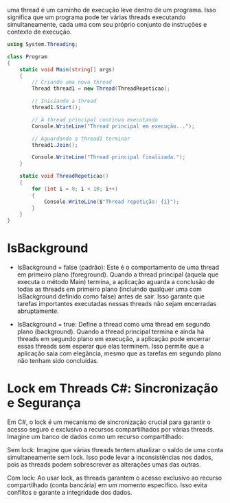 uma thread é um caminho de execução leve dentro de um programa. Isso significa que um programa pode ter várias threads executando simultaneamente, cada uma com seu próprio conjunto de instruções e contexto de execução.

```C#
using System.Threading;

class Program
{
    static void Main(string[] args)
    {
        // Criando uma nova thread
        Thread thread1 = new Thread(ThreadRepeticao);

        // Iniciando a thread
        thread1.Start();

        // A thread principal continua executando
        Console.WriteLine("Thread principal em execução...");

        // Aguardando a thread1 terminar
        thread1.Join();

        Console.WriteLine("Thread principal finalizada.");
    }

    static void ThreadRepeticao()
    {
        for (int i = 0; i < 10; i++)
        {
            Console.WriteLine($"Thread repetição: {i}");
        }
    }
}
```

# IsBackground
- IsBackground = false (padrão): Este é o comportamento de uma thread em primeiro plano (foreground). Quando a thread principal (aquela que executa o método Main) termina, a aplicação aguarda a conclusão de todas as threads em primeiro plano (incluindo qualquer uma com IsBackground definido como false) antes de sair. Isso garante que tarefas importantes executadas nessas threads não sejam encerradas abruptamente.

- IsBackground = true:  Define a thread como uma thread em segundo plano (background). Quando a thread principal termina e ainda há threads em segundo plano em execução, a aplicação pode encerrar essas threads sem esperar que elas terminem. Isso permite que a aplicação saia com elegância, mesmo que as tarefas em segundo plano não tenham sido concluídas.

# Lock em Threads C#: Sincronização e Segurança
Em C#, o lock é um mecanismo de sincronização crucial para garantir o acesso seguro e exclusivo a recursos compartilhados por várias threads. Imagine um banco de dados como um recurso compartilhado:

Sem lock: Imagine que várias threads tentem atualizar o saldo de uma conta simultaneamente sem lock. Isso pode levar a inconsistências nos dados, pois as threads podem sobrescrever as alterações umas das outras.

Com lock: Ao usar lock, as threads garantem o acesso exclusivo ao recurso compartilhado (conta bancária) em um momento específico. Isso evita conflitos e garante a integridade dos dados.